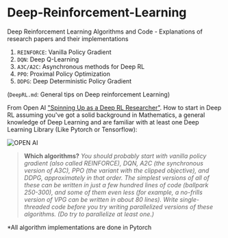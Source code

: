 # Deep-Reinforcement-Learning
Deep Reinforcement Learning Algorithms and Code - Explanations of research papers and their implementations

1. `REINFORCE`: Vanilla Policy Gradient
2. `DQN`: Deep Q-Learning
3. `A3C/A2C`: Asynchronous methods for Deep RL
4. `PPO`: Proximal Policy Optimization
5. `DDPG`: Deep Deterministic Policy Gradient

(`DeepRL.md`: General tips on Deep reinforcement Learning)


From Open AI ["Spinning Up as a Deep RL Researcher"](https://spinningup.openai.com/en/latest/spinningup/spinningup.html). How to start in Deep RL assuming you've got a solid background in Mathematics, a general knowledge of Deep Learning and are familiar with at least one Deep Learning Library (Like Pytorch  or Tensorflow):

![OPEN AI](https://spinningup.openai.com/en/latest/_static/spinning-up-logo2.png)

>**Which algorithms?** *You should probably start with vanilla policy gradient (also called REINFORCE), DQN, A2C (the synchronous version of A3C), PPO (the variant with the clipped objective), and DDPG, approximately in that order. The simplest versions of all of these can be written in just a few hundred lines of code (ballpark 250-300), and some of them even less (for example, a no-frills version of VPG can be written in about 80 lines). Write single-threaded code before you try writing parallelized versions of these algorithms. (Do try to parallelize at least one.)*

*All algorithm implementations are done in Pytorch


